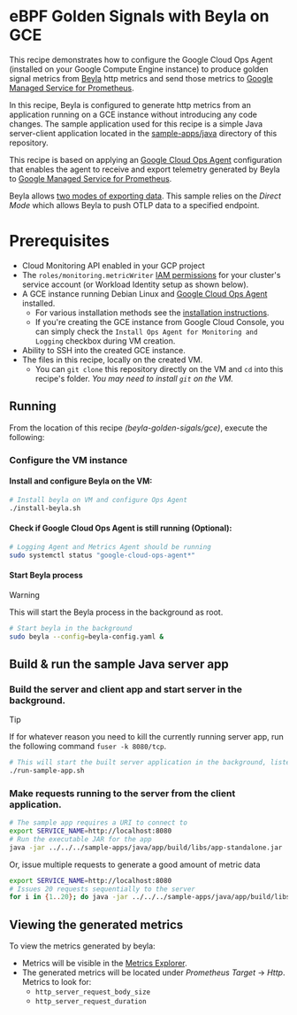 # eBPF Golden Signals with Beyla on GCE

This recipe demonstrates how to configure the Google Cloud Ops Agent (installed on your Google Compute Engine instance) to produce golden signal metrics from [Beyla](https://github.com/grafana/beyla) http
metrics and send those metrics to [Google Managed Service for
Prometheus](https://cloud.google.com/stackdriver/docs/managed-prometheus).

In this recipe, Beyla is configured to generate http metrics from an application running on a GCE instance without introducing any code changes. The sample application used for this recipe is a simple Java server-client application located in the [sample-apps/java](../../../sample-apps/java/) directory of this repository.

This recipe is based on applying an [Google Cloud Ops Agent](https://cloud.google.com/stackdriver/docs/solutions/agents/ops-agent) configuration that enables the agent to receive and export telemetry generated by Beyla to [Google Managed Service for Prometheus](https://cloud.google.com/stackdriver/docs/managed-prometheus).

Beyla allows [two modes of exporting data](https://grafana.com/docs/beyla/latest/configure/export-modes/#beyla-export-modes). This sample relies on the *Direct Mode* which allows Beyla to push OTLP data to a specified endpoint.

# Prerequisites

* Cloud Monitoring API enabled in your GCP project
* The `roles/monitoring.metricWriter`
  [IAM permissions](https://cloud.google.com/trace/docs/iam#roles) for your cluster's service
  account (or Workload Identity setup as shown below).
* A GCE instance running Debian Linux and [Google Cloud Ops Agent](https://cloud.google.com/stackdriver/docs/solutions/agents/ops-agent) installed.
    * For various installation methods see the [installation instructions](https://cloud.google.com/stackdriver/docs/solutions/agents/ops-agent/install-index).
    * If you're creating the GCE instance from Google Cloud Console, you can simply check the `Install Ops Agent for Monitoring and Logging` checkbox during VM creation.
* Ability to SSH into the created GCE instance.
* The files in this recipe, locally on the created VM.
  * You can `git clone` this repository directly on the VM and `cd` into this recipe's folder. *You may need to install `git` on the VM.*

## Running

From the location of this recipe *(beyla-golden-sigals/gce)*, execute the following:

### Configure the VM instance

#### Install and configure Beyla on the VM:

```sh
# Install beyla on VM and configure Ops Agent
./install-beyla.sh
```

#### Check if Google Cloud Ops Agent is still running (Optional):

```sh
# Logging Agent and Metrics Agent should be running
sudo systemctl status "google-cloud-ops-agent*"
```

#### Start Beyla process

> [!WARNING]
> This will start the Beyla process in the background as root.

```sh
# Start beyla in the background
sudo beyla --config=beyla-config.yaml &
```

## Build & run the sample Java server app

### Build the server and client app and start server in the background.

> [!TIP]
> If for whatever reason you need to kill the currently running server app, run the following command `fuser -k 8080/tcp`.

```sh
# This will start the built server application in the background, listening on port 8080
./run-sample-app.sh
```

### Make requests running to the server from the client application.

```sh
# The sample app requires a URI to connect to
export SERVICE_NAME=http://localhost:8080
# Run the executable JAR for the app
java -jar ../../../sample-apps/java/app/build/libs/app-standalone.jar
```

Or, issue multiple requests to generate a good amount of metric data

```sh
export SERVICE_NAME=http://localhost:8080
# Issues 20 requests sequentially to the server
for i in {1..20}; do java -jar ../../../sample-apps/java/app/build/libs/app-standalone.jar; done;
```

## Viewing the generated metrics

To view the metrics generated by beyla:
 - Metrics will be visible in the [Metrics Explorer](https://cloud.google.com/monitoring/charts/metrics-selector).
 - The generated metrics will be located under *Prometheus Target* &rarr; *Http*.
    Metrics to look for:
    - `http_server_request_body_size`
    - `http_server_request_duration`
